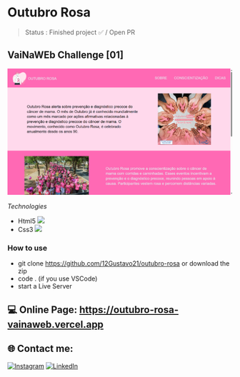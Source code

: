 # Outubro Rosa

> Status : Finished project ✅ / Open PR

## VaiNaWEb Challenge [01]

<img width ='600px' src ='./assets/img/home-print.png' />

*Technologies*

+ Html5 <img width="15px" src="https://cdn-icons-png.flaticon.com/512/4943/4943029.png" />
+ Css3 <img width="15px" src="https://cdn-icons-png.flaticon.com/512/732/732190.png" />

### How to use
 
 - git clone https://github.com/12Gustavo21/outubro-rosa or download the zip
 - code . (if you use VSCode)
 - start a Live Server
 
 ## 💻 Online Page: https://outubro-rosa-vainaweb.vercel.app

## 🌐 Contact me:
[![Instagram](https://img.shields.io/badge/Instagram-%23E4405F.svg?logo=Instagram&logoColor=white)](https://instagram.com/gualmda) [![LinkedIn](https://img.shields.io/badge/LinkedIn-%230077B5.svg?logo=linkedin&logoColor=white)](https://linkedin.com/in/12gustavo21)
